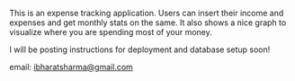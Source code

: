This is an expense tracking application. Users can insert their income and expenses and get monthly stats on the same. It also shows a nice graph to visualize where you are spending most of your money.

I will be posting instructions for deployment and database setup soon!

email: ibharatsharma@gmail.com
